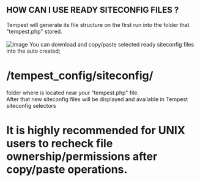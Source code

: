 ## HOW CAN I USE READY SITECONFIG FILES ?
Tempest will generate its file structure on the first run into the folder that "tempest.php" stored. <br><br>
![image](https://user-images.githubusercontent.com/97025515/153332196-b5716eb0-3f4a-4d16-b43e-9143e3ed7c4b.png)
You can download and copy/paste selected ready siteconfig files into the auto created; <br>
# **/tempest_config/siteconfig/**<br>
folder where is located near your "tempest.php" file.<br>
After that new siteconfig files will be displayed and available in Tempest siteconfig selectors
# It is highly recommended for UNIX users to recheck file ownership/permissions after copy/paste operations.
